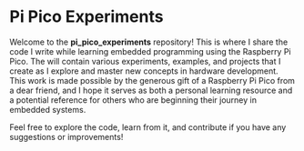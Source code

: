 # Pi Pico Experiments

Welcome to the **pi_pico_experiments** repository! This is where I share the code I write while learning embedded programming using the Raspberry Pi Pico. The will contain various experiments, examples, and projects that I create as I explore and master new concepts in hardware development. This work is made possible by the generous gift of a Raspberry Pi Pico from a dear friend, and I hope it serves as both a personal learning resource and a potential reference for others who are beginning their journey in embedded systems.

Feel free to explore the code, learn from it, and contribute if you have any suggestions or improvements!